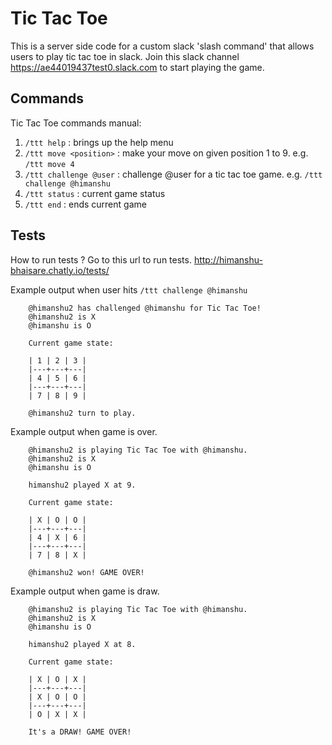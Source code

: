 # Tic Tac Toe
This is a server side code for a custom slack 'slash command' that allows users to play tic tac toe in slack.
Join this slack channel https://ae44019437test0.slack.com to start playing the game.

## Commands ##
Tic Tac Toe commands manual:

1. `/ttt help` : brings up the help menu
2. `/ttt move <position>` : make your move on given position 1 to 9. e.g. `/ttt move 4`
3. `/ttt challenge @user` : challenge @user for a tic tac toe game. e.g. `/ttt challenge @himanshu`
4. `/ttt status` : current game status
5. `/ttt end` : ends current game

## Tests ##
How to run tests ? Go to this url to run tests.
    http://himanshu-bhaisare.chatly.io/tests/
    
Example output when user hits `/ttt challenge @himanshu`
```
    @himanshu2 has challenged @himanshu for Tic Tac Toe!
    @himanshu2 is X
    @himanshu is O
    
    Current game state:
    
    | 1 | 2 | 3 |
    |---+---+---|
    | 4 | 5 | 6 |
    |---+---+---|
    | 7 | 8 | 9 |
    
    @himanshu2 turn to play.
```
   
Example output when game is over.
```
    @himanshu2 is playing Tic Tac Toe with @himanshu.
    @himanshu2 is X
    @himanshu is O
    
    himanshu2 played X at 9.
    
    Current game state:
    
    | X | O | O |
    |---+---+---|
    | 4 | X | 6 |
    |---+---+---|
    | 7 | 8 | X |
    
    @himanshu2 won! GAME OVER!
```

Example output when game is draw.
```
    @himanshu2 is playing Tic Tac Toe with @himanshu.
    @himanshu2 is X
    @himanshu is O
    
    himanshu2 played X at 8.
    
    Current game state:
    
    | X | O | X |
    |---+---+---|
    | X | O | O |
    |---+---+---|
    | O | X | X |
    
    It's a DRAW! GAME OVER!
``` 